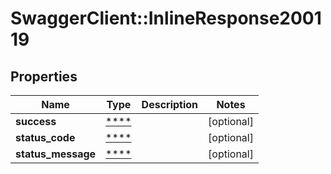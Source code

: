 # SwaggerClient::InlineResponse200119

## Properties
Name | Type | Description | Notes
------------ | ------------- | ------------- | -------------
**success** | [****](.md) |  | [optional] 
**status_code** | [****](.md) |  | [optional] 
**status_message** | [****](.md) |  | [optional] 

